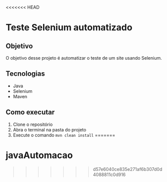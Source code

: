 <<<<<<< HEAD
# Teste Selenium automatizado

## Objetivo

O objetivo desse projeto é automatizar o teste de um site usando Selenium.

## Tecnologias

- Java
- Selenium
- Maven

## Como executar

1. Clone o repositório
2. Abra o terminal na pasta do projeto
3. Execute o comando `mvn clean install`
=======
# javaAutomacao
>>>>>>> d57e6040ce835e271af6b307d0d4088811c0d916
